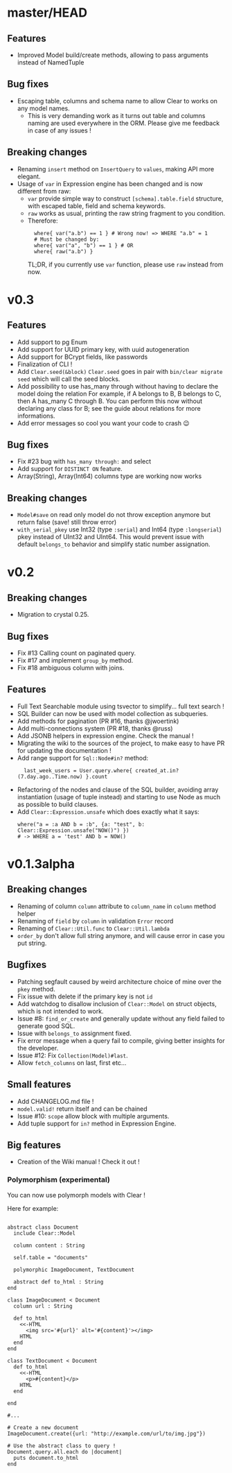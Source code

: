# master/HEAD

## Features
- Improved Model build/create methods, allowing to pass arguments instead of NamedTuple

## Bug fixes
- Escaping table, columns and schema name to allow Clear to works on any model names.
  - This is very demanding work as it turns out table and columns naming are used everywhere
    in the ORM. Please give me feedback in case of any issues !

## Breaking changes
- Renaming `insert` method on `InsertQuery` to `values`, making API more elegant.
- Usage of `var`  in Expression engine has been changed and is now different from raw:
  - `var` provide simple way to construct `[schema].table.field` structure,
  with escaped table, field and schema keywords.
  - `raw` works as usual, printing the raw string fragment to you condition.
  - Therefore:
    ```crystal
      where{ var("a.b") == 1 } # Wrong now! => WHERE "a.b" = 1
      # Must be changed by:
      where{ var("a", "b") == 1 } # OR
      where{ raw("a.b") }
    ```
    TL;DR, if you currently use `var` function, please use `raw` instead from now.

# v0.3

## Features
- Add support to pg Enum
- Add support for UUID primary key, with uuid autogeneration
- Add support for BCrypt fields, like passwords
- Finalization of CLI !
- Add `Clear.seed(&block)`
  `Clear.seed` goes in pair with `bin/clear migrate seed` which will call the seed blocks.
- Add possibility to use has_many through without having to declare the model doing the relation
  For example, if A belongs to B, B belongs to C, then A has_many C through B. You can
  perform this now without declaring any class for B; see the guide about relations for
  more informations.
- Add error messages so cool you want your code to crash 😉

## Bug fixes
- Fix #23 bug with `has_many through:` and select
- Add support for `DISTINCT ON` feature.
- Array(String), Array(Int64) columns type are working now works

## Breaking changes
- `Model#save` on read only model do not throw exception anymore but return false (save! still throw error)
- `with_serial_pkey` use Int32 (type `:serial`) and Int64 (type `:longserial`) pkey instead of UInt32 and UInt64. This would prevent issue with default `belongs_to` behavior and simplify static number assignation.

# v0.2

## Breaking changes
- Migration to crystal 0.25.

## Bug fixes
- Fix #13 Calling count on paginated query.
- Fix #17 and implement `group_by` method.
- Fix #18 ambiguous column with joins.

## Features
- Full Text Searchable module using tsvector to simplify... full text search !
- SQL Builder can now be used with model collection as subqueries.
- Add methods for pagination (PR #16, thanks @jwoertink)
- Add multi-connections system (PR #18, thanks @russ)
- Add JSONB helpers in expression engine. Check the manual !
- Migrating the wiki to the sources of the project, to make easy to have PR for
  updating the documentation !
- Add range support for `Sql::Node#in?` method:
  ```crystal
    last_week_users = User.query.where{ created_at.in?(7.day.ago..Time.now) }.count
  ```
- Refactoring of the nodes and clause of the SQL builder, avoiding array instantiation (usage of tuple instead) and starting to use Node as much as possible to build clauses.
- Add `Clear::Expression.unsafe` which does exactly what it says:
  ```crystal
  where("a = :a AND b = :b", {a: "test", b: Clear::Expression.unsafe("NOW()") })
  # -> WHERE a = 'test' AND b = NOW()
  ```

# v0.1.3alpha


## Breaking changes

- Renaming of column `column` attribute to `column_name` in `column` method helper
- Renaming of `field` by `column` in validation `Error` record
- Renaming of `Clear::Util.func` to `Clear::Util.lambda`
- `order_by` don't allow full string anymore, and will cause error in case you put string.

## Bugfixes

- Patching segfault caused by weird architecture choice of mine over the `pkey` method.
- Fix issue with delete if the primary key is not `id`
- Add watchdog to disallow inclusion of `Clear::Model` on struct objects, which
  is not intended to work.
- Issue #8: `find_or_create` and generally update without any field failed to generate good SQL.
- Issue with `belongs_to` assignment fixed.
- Fix error message when a query fail to compile, giving better insights for the developer.
- Issue #12: Fix `Collection(Model)#last`.
- Allow `fetch_columns` on last, first etc...

## Small features

- Add CHANGELOG.md file !
- `model.valid!` return itself and can be chained
- Issue #10: `scope` allow block with multiple arguments.
- Add tuple support for `in?` method in Expression Engine.

## Big features

- Creation of the Wiki manual ! Check it out !

### Polymorphism (experimental)

You can now use polymorph models with Clear !

Here for example:

```crystal

abstract class Document
  include Clear::Model

  column content : String

  self.table = "documents"

  polymorphic ImageDocument, TextDocument

  abstract def to_html : String
end

class ImageDocument < Document
  column url : String

  def to_html
    <<-HTML
      <img src='#{url}' alt='#{content}'></img>
    HTML
  end
end

class TextDocument < Document
  def to_html
    <<-HTML
      <p>#{content}</p>
    HTML
  end

end

#...

# Create a new document
ImageDocument.create({url: "http://example.com/url/to/img.jpg"})

# Use the abstract class to query !
Document.query.all.each do |document|
  puts document.to_html
end

```
